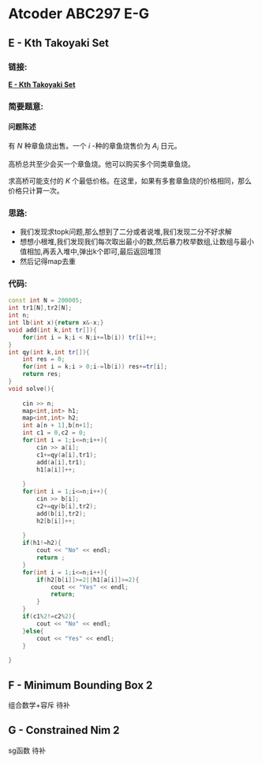 # Atcoder ABC297 E-G

## **E - Kth Takoyaki Set**

### **链接:** 

[**E - Kth Takoyaki Set** ](https://atcoder.jp/contests/abc296/tasks/abc296_f)

### **简要题意:**

#### 问题陈述

有 $N$ 种章鱼烧出售。一个 $i$ \-种的章鱼烧售价为 $A_i$ 日元。

高桥总共至少会买一个章鱼烧。他可以购买多个同类章鱼烧。

求高桥可能支付的 $K$ 个最低价格。在这里，如果有多套章鱼烧的价格相同，那么价格只计算一次。

### **思路:**

- 我们发现求topk问题,那么想到了二分或者说堆,我们发现二分不好求解
- 想想小根堆,我们发现我们每次取出最小的数,然后暴力枚举数组,让数组与最小值相加,再丢入堆中,弹出k个即可,最后返回堆顶
- 然后记得map去重

### 代码:

```c++
const int N = 200005;
int tr1[N],tr2[N];
int n;
int lb(int x){return x&-x;}
void add(int k,int tr[]){
    for(int i = k;i < N;i+=lb(i)) tr[i]++;
}
int qy(int k,int tr[]){
    int res = 0;
    for(int i = k;i > 0;i-=lb(i)) res+=tr[i];
    return res;
}
void solve(){
    
    cin >> n;
    map<int,int> h1;
    map<int,int> h2;
    int a[n + 1],b[n+1];
    int c1 = 0,c2 = 0;
    for(int i = 1;i<=n;i++){
        cin >> a[i];
        c1+=qy(a[i],tr1);
        add(a[i],tr1);
        h1[a[i]]++;
        
    }
    for(int i = 1;i<=n;i++){
        cin >> b[i];
        c2+=qy(b[i],tr2);
        add(b[i],tr2);
        h2[b[i]]++;
        
    }
    if(h1!=h2){
        cout << "No" << endl;
        return ;
    }
    for(int i = 1;i<=n;i++){
        if(h2[b[i]]>=2||h1[a[i]]>=2){
            cout << "Yes" << endl;
            return;
        }
    }
    if(c1%2!=c2%2){
        cout << "No" << endl;
    }else{
        cout << "Yes" << endl;
    }
 
}
```

## **F - Minimum Bounding Box 2** 

组合数学+容斥  待补

## **G - Constrained Nim 2**

sg函数 待补